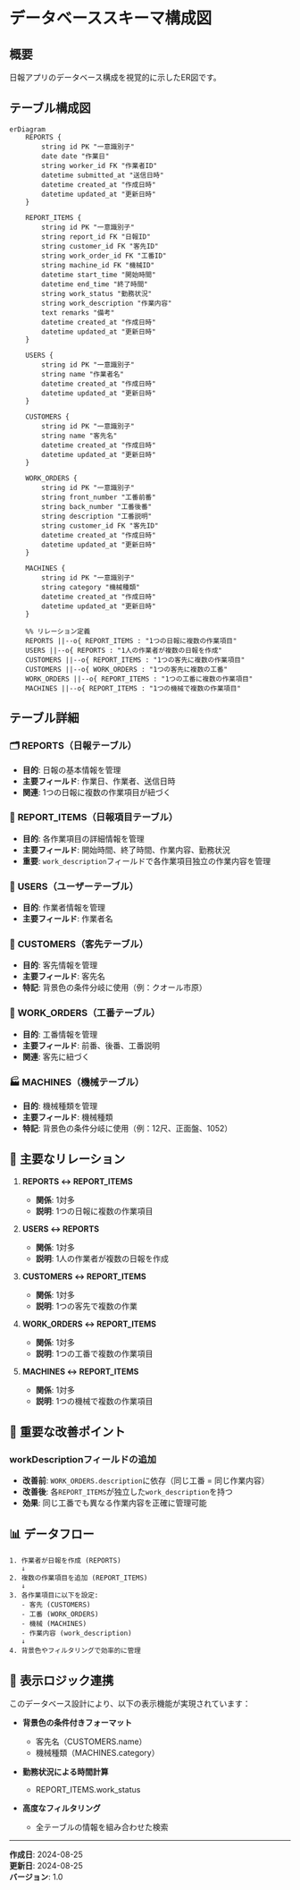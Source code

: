 # データベーススキーマ構成図

## 概要
日報アプリのデータベース構成を視覚的に示したER図です。

## テーブル構成図

```mermaid
erDiagram
    REPORTS {
        string id PK "一意識別子"
        date date "作業日"
        string worker_id FK "作業者ID"
        datetime submitted_at "送信日時"
        datetime created_at "作成日時"
        datetime updated_at "更新日時"
    }
    
    REPORT_ITEMS {
        string id PK "一意識別子"
        string report_id FK "日報ID"
        string customer_id FK "客先ID"
        string work_order_id FK "工番ID"
        string machine_id FK "機械ID"
        datetime start_time "開始時間"
        datetime end_time "終了時間"
        string work_status "勤務状況"
        string work_description "作業内容"
        text remarks "備考"
        datetime created_at "作成日時"
        datetime updated_at "更新日時"
    }
    
    USERS {
        string id PK "一意識別子"
        string name "作業者名"
        datetime created_at "作成日時"
        datetime updated_at "更新日時"
    }
    
    CUSTOMERS {
        string id PK "一意識別子"
        string name "客先名"
        datetime created_at "作成日時"
        datetime updated_at "更新日時"
    }
    
    WORK_ORDERS {
        string id PK "一意識別子"
        string front_number "工番前番"
        string back_number "工番後番"
        string description "工番説明"
        string customer_id FK "客先ID"
        datetime created_at "作成日時"
        datetime updated_at "更新日時"
    }
    
    MACHINES {
        string id PK "一意識別子"
        string category "機械種類"
        datetime created_at "作成日時"
        datetime updated_at "更新日時"
    }

    %% リレーション定義
    REPORTS ||--o{ REPORT_ITEMS : "1つの日報に複数の作業項目"
    USERS ||--o{ REPORTS : "1人の作業者が複数の日報を作成"
    CUSTOMERS ||--o{ REPORT_ITEMS : "1つの客先に複数の作業項目"
    CUSTOMERS ||--o{ WORK_ORDERS : "1つの客先に複数の工番"
    WORK_ORDERS ||--o{ REPORT_ITEMS : "1つの工番に複数の作業項目"
    MACHINES ||--o{ REPORT_ITEMS : "1つの機械で複数の作業項目"
```

## テーブル詳細

### 🗂️ **REPORTS（日報テーブル）**
- **目的**: 日報の基本情報を管理
- **主要フィールド**: 作業日、作業者、送信日時
- **関連**: 1つの日報に複数の作業項目が紐づく

### 📝 **REPORT_ITEMS（日報項目テーブル）**
- **目的**: 各作業項目の詳細情報を管理
- **主要フィールド**: 開始時間、終了時間、作業内容、勤務状況
- **重要**: `work_description`フィールドで各作業項目独立の作業内容を管理

### 👤 **USERS（ユーザーテーブル）**
- **目的**: 作業者情報を管理
- **主要フィールド**: 作業者名

### 🏢 **CUSTOMERS（客先テーブル）**
- **目的**: 客先情報を管理
- **主要フィールド**: 客先名
- **特記**: 背景色の条件分岐に使用（例：クオール市原）

### 🔢 **WORK_ORDERS（工番テーブル）**
- **目的**: 工番情報を管理
- **主要フィールド**: 前番、後番、工番説明
- **関連**: 客先に紐づく

### 🏭 **MACHINES（機械テーブル）**
- **目的**: 機械種類を管理
- **主要フィールド**: 機械種類
- **特記**: 背景色の条件分岐に使用（例：12尺、正面盤、1052）

## 🔗 **主要なリレーション**

1. **REPORTS ↔ REPORT_ITEMS**
   - **関係**: 1対多
   - **説明**: 1つの日報に複数の作業項目

2. **USERS ↔ REPORTS**
   - **関係**: 1対多
   - **説明**: 1人の作業者が複数の日報を作成

3. **CUSTOMERS ↔ REPORT_ITEMS**
   - **関係**: 1対多
   - **説明**: 1つの客先で複数の作業

4. **WORK_ORDERS ↔ REPORT_ITEMS**
   - **関係**: 1対多
   - **説明**: 1つの工番で複数の作業項目

5. **MACHINES ↔ REPORT_ITEMS**
   - **関係**: 1対多
   - **説明**: 1つの機械で複数の作業項目

## 🌟 **重要な改善ポイント**

### **workDescriptionフィールドの追加**
- **改善前**: `WORK_ORDERS.description`に依存（同じ工番 = 同じ作業内容）
- **改善後**: 各`REPORT_ITEMS`が独立した`work_description`を持つ
- **効果**: 同じ工番でも異なる作業内容を正確に管理可能

## 📊 **データフロー**

```
1. 作業者が日報を作成 (REPORTS)
   ↓
2. 複数の作業項目を追加 (REPORT_ITEMS)
   ↓
3. 各作業項目に以下を設定:
   - 客先 (CUSTOMERS)
   - 工番 (WORK_ORDERS)
   - 機械 (MACHINES)
   - 作業内容 (work_description)
   ↓
4. 背景色やフィルタリングで効率的に管理
```

## 🎨 **表示ロジック連携**

このデータベース設計により、以下の表示機能が実現されています：

- **背景色の条件付きフォーマット**
  - 客先名（CUSTOMERS.name）
  - 機械種類（MACHINES.category）

- **勤務状況による時間計算**
  - REPORT_ITEMS.work_status

- **高度なフィルタリング**
  - 全テーブルの情報を組み合わせた検索

---

**作成日**: 2024-08-25  
**更新日**: 2024-08-25  
**バージョン**: 1.0
